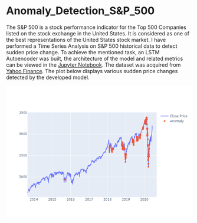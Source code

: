 # Anomaly_Detection_S&P_500

The S&P 500 is a stock performance indicator for the Top 500 Companies listed on the stock exchange in the United States. It is considered as one of the best representations of the United States stock market. I have performed a Time Series Analysis on S&P 500 historical data to detect sudden price change. To achieve the mentioned task, an LSTM Autoencoder was built, the architecture of the model and related metrics can be viewed in the [Jupyter Notebook](./Notebook.ipynb). The dataset was acquired from [Yahoo Finance](https://query1.finance.yahoo.com/v7/finance/download/%5EGSPC?period1=504921600&period2=1591574400&interval=1d&events=history). The plot below displays various sudden price changes detected by the developed model. 

<p align="center">
  <img src="./final_anomalies.png" alt="Detected Anomalies Plot"/>
</p>
